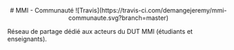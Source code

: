<center>
# MMI - Communauté
![Travis](https://travis-ci.com/demangejeremy/mmi-communaute.svg?branch=master)
</center>

Réseau de partage dédié aux acteurs du DUT MMI (étudiants et enseignants).
